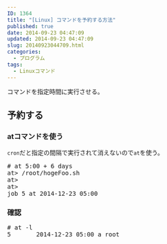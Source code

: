 ```yaml
---
ID: 1364
title: "[Linux] コマンドを予約する方法"
published: true
date: 2014-09-23 04:47:09
updated: 2014-09-23 04:47:09
slug: 20140923044709.html
categories:
  - プログラム
tags:
  - Linuxコマンド
---
```


コマンドを指定時間に実行させる。

<!--more-->
<h2>予約する</h2>
<h3>atコマンドを使う</h3>
<code>cron</code>だと指定の間隔で実行されて消えないので<code>at</code>を使う。
<pre class="prettyprint"># at 5:00 + 6 days
at> /root/hogeFoo.sh
at>
at> <EOT>
job 5 at 2014-12-23 05:00</pre>

<h3>確認</h3>
<pre class="prettyprint"># at -l
5       2014-12-23 05:00 a root</pre>
